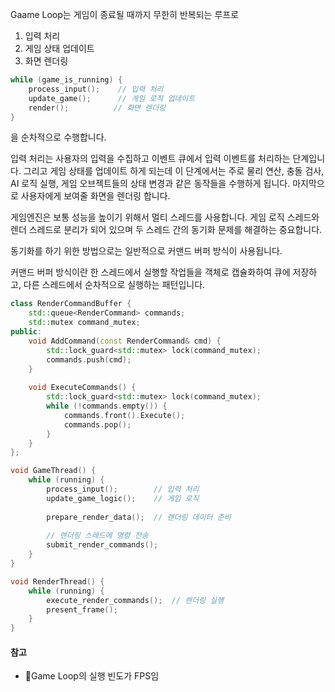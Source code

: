 Gaame Loop는 게임이 종료될 때까지 무한히 반복되는 루프로

1. 입력 처리
2. 게임 상태 업데이트
3. 화면 렌더링

```cpp
while (game_is_running) {
    process_input();    // 입력 처리
    update_game();      // 게임 로직 업데이트
    render();          // 화면 렌더링
}
```

을 순차적으로 수행합니다.

입력 처리는 사용자의 입력을 수집하고 이벤트 큐에서 입력 이벤트를 처리하는 단계입니다. 그리고 게임 상태를 업데이트 하게 되는데 이 단계에서는 주로 물리 연산, 충돌 검사, AI 로직 실행, 게임 오브젝트들의 상태 변경과 같은 동작들을 수행하게 됩니다. 마지막으로 사용자에게 보여줄 화면을 렌더링 합니다.

게임엔진은 보통 성능을 높이기 위해서 멀티 스레드를 사용합니다. 게임 로직 스레드와 렌더 스레드로 분리가 되어 있으며 두 스레드 간의 동기화 문제를 해결하는 중요합니다.

동기화를 하기 위한 방법으로는 일반적으로 커맨드 버퍼 방식이 사용됩니다.

커맨드 버퍼 방식이란 한 스레드에서 실행할 작업들을 객체로 캡슐화하여 큐에 저장하고, 다른 스레드에서 순차적으로 실행하는 패턴입니다.

```cpp
class RenderCommandBuffer {
    std::queue<RenderCommand> commands;
    std::mutex command_mutex;
public:
    void AddCommand(const RenderCommand& cmd) {
        std::lock_guard<std::mutex> lock(command_mutex);
        commands.push(cmd);
    }
    
    void ExecuteCommands() {
        std::lock_guard<std::mutex> lock(command_mutex);
        while (!commands.empty()) {
            commands.front().Execute();
            commands.pop();
        }
    }
};

void GameThread() {
    while (running) {
        process_input();        // 입력 처리
        update_game_logic();    // 게임 로직
        
        prepare_render_data();  // 렌더링 데이터 준비
        
        // 렌더링 스레드에 명령 전송
        submit_render_commands();
    }
}

void RenderThread() {
    while (running) {
        execute_render_commands();  // 렌더링 실행
        present_frame();
    }
}
```

#### 참고
* Game Loop의 실행 빈도가 FPS임